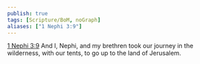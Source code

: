 ```yaml
---
publish: true
tags: [Scripture/BoM, noGraph]
aliases: ["1 Nephi 3:9"]
---
```

[1 Nephi 3:9](https://churchofjesuschrist.org/study/scriptures/bofm/1-ne/3?lang=eng&id=p9#p9) And I, Nephi, and my brethren took our journey in the wilderness, with our tents, to go up to the land of Jerusalem.
